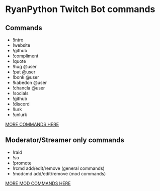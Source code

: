# RyanPython Twitch Bot commands

## Commands

-   !intro
-   !website
-   !github
-   !compliment
-   !quote
-   !hug \@user
-   !pat \@user
-   !bonk \@user
-   !kabedon \@user
-   !chancla \@user
-   !socials
-   !github
-   !discord
-   !lurk
-   !unlurk

[MORE COMMANDS HERE](./json_files/commands.json)

## Moderator/Streamer only commands

-   !raid
-   !so
-   !promote
-   !rcmd add/edit/remove (general commands)
-   !modcmd add/edit/remove (mod commands)

[MORE MOD COMMANDS HERE](./json_files/broadcaster_commands.json)
